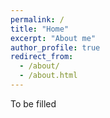 ```yaml
---
permalink: /
title: "Home"
excerpt: "About me"
author_profile: true
redirect_from: 
  - /about/
  - /about.html
---
```


To be filled
